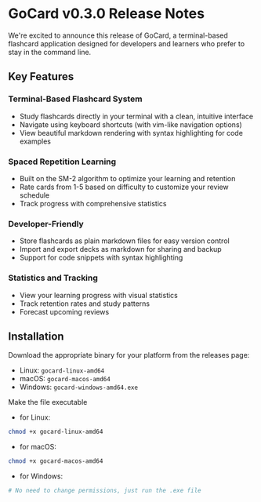 # GoCard v0.3.0 Release Notes

We're excited to announce this release of GoCard, a terminal-based flashcard application designed for developers and learners who prefer to stay in the command line.

## Key Features

### Terminal-Based Flashcard System

- Study flashcards directly in your terminal with a clean, intuitive interface
- Navigate using keyboard shortcuts (with vim-like navigation options)
- View beautiful markdown rendering with syntax highlighting for code examples

### Spaced Repetition Learning

- Built on the SM-2 algorithm to optimize your learning and retention
- Rate cards from 1-5 based on difficulty to customize your review schedule
- Track progress with comprehensive statistics

### Developer-Friendly

- Store flashcards as plain markdown files for easy version control
- Import and export decks as markdown for sharing and backup
- Support for code snippets with syntax highlighting

### Statistics and Tracking

- View your learning progress with visual statistics
- Track retention rates and study patterns
- Forecast upcoming reviews

## Installation

Download the appropriate binary for your platform from the releases page:

- Linux: `gocard-linux-amd64`
- macOS: `gocard-macos-amd64`
- Windows: `gocard-windows-amd64.exe`

Make the file executable

- for Linux:

```bash
chmod +x gocard-linux-amd64
```

- for macOS:

```bash
chmod +x gocard-macos-amd64
```

- for Windows:

```powershell
# No need to change permissions, just run the .exe file
```
